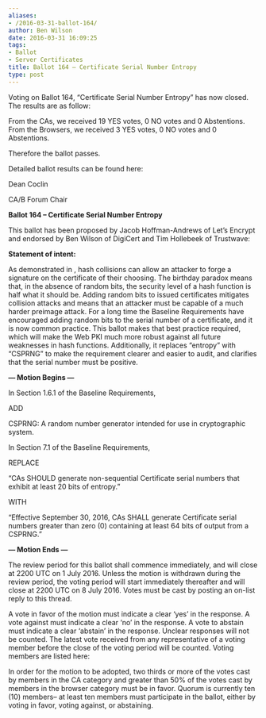```yaml
---
aliases:
- /2016-03-31-ballot-164/
author: Ben Wilson
date: 2016-03-31 16:09:25
tags:
- Ballot
- Server Certificates
title: Ballot 164 – Certificate Serial Number Entropy
type: post
---
```


Voting on Ballot 164, “Certificate Serial Number Entropy” has now closed. The results are as follow:

From the CAs, we received 19 YES votes, 0 NO votes and 0 Abstentions.
From the Browsers, we received 3 YES votes, 0 NO votes and 0 Abstentions.

Therefore the ballot passes.

Detailed ballot results can be found here:

Dean Coclin

CA/B Forum Chair

**Ballot 164 – Certificate Serial Number Entropy**

This ballot has been proposed by Jacob Hoffman-Andrews of Let’s Encrypt and endorsed by Ben Wilson of DigiCert and Tim Hollebeek of Trustwave:

**Statement of intent:**

As demonstrated in , hash collisions can allow an attacker to forge a signature on the certificate of their choosing. The birthday paradox means that, in the absence of random bits, the security level of a hash function is half what it should be. Adding random bits to issued certificates mitigates collision attacks and means that an attacker must be capable of a much harder preimage attack. For a long time the Baseline Requirements have encouraged adding random bits to the serial number of a certificate, and it is now common practice. This ballot makes that best practice required, which will make the Web PKI much more robust against all future weaknesses in hash functions. Additionally, it replaces “entropy” with “CSPRNG” to make the requirement clearer and easier to audit, and clarifies that the serial number must be positive.

**— Motion Begins —**

In Section 1.6.1 of the Baseline Requirements,

ADD

CSPRNG: A random number generator intended for use in cryptographic system.

In Section 7.1 of the Baseline Requirements,

REPLACE

“CAs SHOULD generate non-sequential Certificate serial numbers that exhibit at least 20 bits of entropy.”

WITH

“Effective September 30, 2016, CAs SHALL generate Certificate serial numbers greater than zero (0) containing at least 64 bits of output from a CSPRNG.”

**— Motion Ends —**

The review period for this ballot shall commence immediately, and will close at 2200 UTC on 1 July 2016. Unless the motion is withdrawn during the review period, the voting period will start immediately thereafter and will close at 2200 UTC on 8 July 2016. Votes must be cast by posting an on-list reply to this thread.

A vote in favor of the motion must indicate a clear ‘yes’ in the response. A vote against must indicate a clear ‘no’ in the response. A vote to abstain must indicate a clear ‘abstain’ in the response. Unclear responses will not be counted. The latest vote received from any representative of a voting member before the close of the voting period will be counted. Voting members are listed here:

In order for the motion to be adopted, two thirds or more of the votes cast by members in the CA category and greater than 50% of the votes cast by members in the browser category must be in favor. Quorum is currently ten (10) members– at least ten members must participate in the ballot, either by voting in favor, voting against, or abstaining.